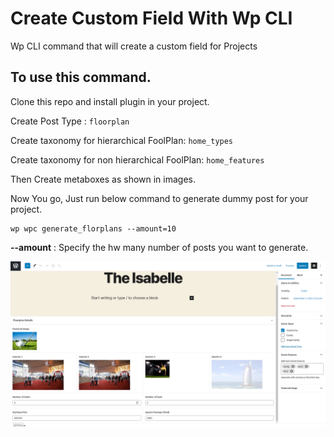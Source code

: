 # Create Custom Field With Wp CLI

Wp CLI command that will create a custom field for Projects

## To use this command.

Clone this repo and install plugin in your project.

Create Post Type : `floorplan`

Create taxonomy for hierarchical FoolPlan: `home_types`

Create taxonomy for non hierarchical FoolPlan: `home_features`

Then Create metaboxes as shown in images.

Now You go, Just run below command to generate dummy post for your project.

```
wp wpc generate_florplans --amount=10
```

**--amount** : Specify the hw many number of posts you want to generate.

![Demo](https://github.com/kishanjasani/create-custom-field-with-wp-cli/blob/master/screenshot-wp-cli.local-2020.09.03-18_25_25.png)
